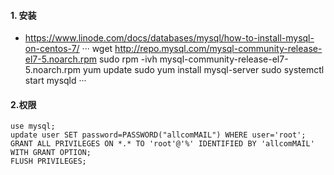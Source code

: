 #### 1. 安装
* https://www.linode.com/docs/databases/mysql/how-to-install-mysql-on-centos-7/
···
wget http://repo.mysql.com/mysql-community-release-el7-5.noarch.rpm
sudo rpm -ivh mysql-community-release-el7-5.noarch.rpm
yum update
sudo yum install mysql-server
sudo systemctl start mysqld
···

#### 2.权限
```
use mysql;
update user SET password=PASSWORD("allcomMAIL") WHERE user='root';
GRANT ALL PRIVILEGES ON *.* TO 'root'@'%' IDENTIFIED BY 'allcomMAIL' WITH GRANT OPTION;
FLUSH PRIVILEGES;
```
